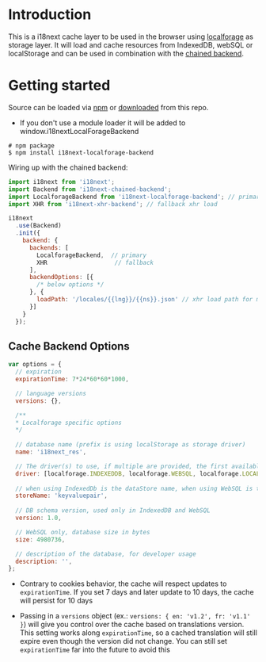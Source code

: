 # Introduction

This is a i18next cache layer to be used in the browser using [localforage](https://github.com/localForage/localForage) as storage layer. It will load and cache resources from IndexedDB, webSQL or localStorage and can be used in combination with the [chained backend](https://github.com/i18next/i18next-chained-backend).

# Getting started

Source can be loaded via [npm](https://www.npmjs.com/package/i18next-localforage-backend) or [downloaded](https://github.com/i18next/i18next-localforage-backend/blob/master/i18nextLocalforageBackend.min.js) from this repo.

- If you don't use a module loader it will be added to window.i18nextLocalForageBackend

```
# npm package
$ npm install i18next-localforage-backend
```

Wiring up with the chained backend:

```js
import i18next from 'i18next';
import Backend from 'i18next-chained-backend';
import LocalforageBackend from 'i18next-localforage-backend'; // primary use cache
import XHR from 'i18next-xhr-backend'; // fallback xhr load

i18next
  .use(Backend)
  .init({
    backend: {
      backends: [
        LocalforageBackend,  // primary
        XHR                   // fallback
      ],
      backendOptions: [{
        /* below options */
      }, {
        loadPath: '/locales/{{lng}}/{{ns}}.json' // xhr load path for my own fallback
      }]
    }
  });
```

## Cache Backend Options


```javascript
var options = {
  // expiration
  expirationTime: 7*24*60*60*1000,

  // language versions
  versions: {},

  /**
  * Localforage specific options
  */
  
  // database name (prefix is using localStorage as storage driver)
  name: 'i18next_res',

  // The driver(s) to use, if multiple are provided, the first available is used
  driver: [localforage.INDEXEDDB, localforage.WEBSQL, localforage.LOCALSTORAGE],
  
  // when using IndexedDb is the dataStore name, when using WebSQL is the table name
  storeName: 'keyvaluepair',
  
  // DB schema version, used only in IndexedDB and WebSQL
  version: 1.0,

  // WebSQL only, database size in bytes
  size: 4980736,

  // description of the database, for developer usage
  description: '',
};
```

- Contrary to cookies behavior, the cache will respect updates to `expirationTime`. If you set 7 days and later update to 10 days, the cache will persist for 10 days

- Passing in a `versions` object (ex.: `versions: { en: 'v1.2', fr: 'v1.1' }`) will give you control over the cache based on translations version. This setting works along `expirationTime`, so a cached translation will still expire even though the version did not change. You can still set `expirationTime` far into the future to avoid this
